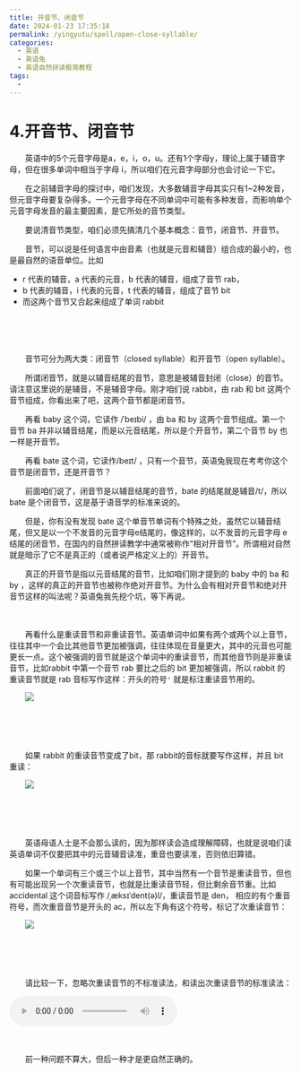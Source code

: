 ```yaml
---
title: 开音节、闭音节
date: 2024-01-23 17:35:18
permalink: /yingyutu/spell/open-close-syllable/
categories:
  - 英语
  - 英语兔
  - 英语自然拼读极简教程
tags:
  - 
---
```

# 4.开音节、闭音节

　　英语中的5个元音字母是a，e，i，o，u。还有1个字母y，理论上属于辅音字母，但在很多单词中相当于字母 i，所以咱们在元音字母部分也会讨论一下它。
<!-- more -->

　　在之前辅音字母的探讨中，咱们发现，大多数辅音字母其实只有1~2种发音，但元音字母要复杂得多。一个元音字母在不同单词中可能有多种发音，而影响单个元音字母发音的最主要因素，是它所处的音节类型。

　　要说清音节类型，咱们必须先搞清几个基本概念：音节，闭音节、开音节。

　　音节，可以说是任何语言中由音素（也就是元音和辅音）组合成的最小的，也是最自然的语音单位。比如

* r 代表的辅音，a 代表的元音，b 代表的辅音，组成了音节 rab，
* b 代表的辅音，i 代表的元音，t 代表的辅音，组成了音节 bit
* 而这两个音节又合起来组成了单词 rabbit

　　‍

　　‍

　　音节可分为两大类：闭音节（closed syllable）和开音节（open syllable）。

　　所谓闭音节，就是以辅音结尾的音节，意思是被辅音封闭（close）的音节。请注意这里说的是辅音，不是辅音字母。刚才咱们说 rabbit，由 rab 和 bit 这两个音节组成，你看出来了吧，这两个音节都是闭音节。

　　再看 baby 这个词，它读作 /ˈbeɪbi/ ，由  ba 和 by 这两个音节组成。第一个音节 ba 并非以辅音结尾，而是以元音结尾，所以是个开音节，第二个音节 by 也一样是开音节。

　　再看 bate 这个词，它读作/beɪt/ ，只有一个音节，英语兔我现在考考你这个音节是闭音节，还是开音节？

　　前面咱们说了，闭音节是以辅音结尾的音节，bate 的结尾就是辅音/t/，所以 bate 是个闭音节，这是基于语音学的标准来说的。

　　但是，你有没有发现 bate 这个单音节单词有个特殊之处，虽然它以辅音结尾，但又是以一个不发音的元音字母e结尾的，像这样的，以不发音的元音字母 e 结尾的闭音节，在国内的自然拼读教学中通常被称作“相对开音节”。所谓相对自然就是暗示了它不是真正的（或者说严格定义上的）开音节。

　　真正的开音节是指以元音结尾的音节，比如咱们刚才提到的 baby 中的 ba 和 by ，这样的真正的开音节也被称作绝对开音节。为什么会有相对开音节和绝对开音节这样的叫法呢？英语兔我先挖个坑，等下再说。

　　‍

　　再看什么是重读音节和非重读音节。英语单词中如果有两个或两个以上音节，往往其中一个会比其他音节更加被强调，往往体现在音量更大，其中的元音也可能更长一点。这个被强调的音节就是这个单词中的重读音节，而其他音节则是非重读音节，比如rabbit 中第一个音节 rab 要比之后的 bit 更加被强调，所以 rabbit 的重读音节就是 rab 音标写作这样：开头的符号`'`​ 就是标注重读音节用的。

　　​![](https://image.peterjxl.com/blog/image-20240123150001-7htuwv3.png)​

　　‍

　　‍

　　如果 rabbit 的重读音节变成了bit，那 rabbit的音标就要写作这样，并且 bit 重读：

　　​![](https://image.peterjxl.com/blog/image-20240123150047-mmch4jh.png)​

　　‍

　　‍

　　英语母语人士是不会那么读的，因为那样读会造成理解障碍，也就是说咱们读英语单词不仅要把其中的元音辅音读准，重音也要读准，否则依旧算错。

　　如果一个单词有三个或三个以上音节，其中当然有一个音节是重读音节，但也有可能出现另一个次重读音节，也就是比重读音节轻，但比剩余音节重。比如 accidental 这个词音标写作 /ˌæksɪˈdent(ə)l/，重读音节是 den， 相应的有个重音符号，而次重音音节是开头的 ac，所以左下角有这个符号，标记了次重读音节：

　　​![](https://image.peterjxl.com/blog/image-20240123150248-3zp7n24.png)​

　　‍

　　‍

　　请比较一下，忽略次重读音节的不标准读法，和读出次重读音节的标准读法：

<audio controls="controls" src="https://image.peterjxl.com/English/60.spell/%E7%AC%AC4%E9%9B%861%20%E6%AC%A1%E9%87%8D%E8%AF%BB-20240123152659-k2jiqdx.mp3" data-src="https://image.peterjxl.com/English/60.spell/%E7%AC%AC4%E9%9B%861%20%E6%AC%A1%E9%87%8D%E8%AF%BB-20240123152659-k2jiqdx.mp3"></audio>

　　‍

　　前一种问题不算大，但后一种才是更自然正确的。

　　‍

